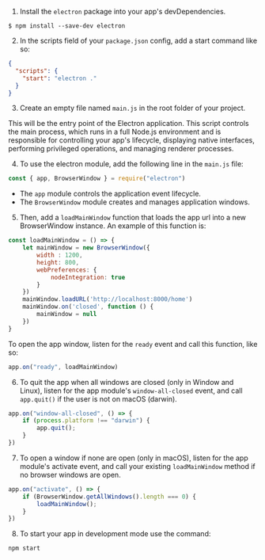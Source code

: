 1. Install the `electron` package into your app's devDependencies.
```
$ npm install --save-dev electron
```
2. In the scripts field of your `package.json` config, add a start command like so:
```json
{
  "scripts": {
    "start": "electron ."
  }
}
```
3. Create an empty file named `main.js` in the root folder of your project.

This will be the entry point of the Electron application. This script controls the main process, which runs in a full Node.js environment and is responsible for controlling your app's lifecycle, displaying native interfaces, performing privileged operations, and managing renderer processes.

4. To use the electron module, add the following line in the `main.js` file: 
```javascript
const { app, BrowserWindow } = require("electron")
```
+ The `app` module controls the application event lifecycle.
+ The `BrowserWindow` module creates and manages application windows.

5. Then, add a `loadMainWindow` function that loads the app url into a new BrowserWindow instance. 
An example of this function is:
```javascript
const loadMainWindow = () => {
    let mainWindow = new BrowserWindow({
        width : 1200,
        height: 800,
        webPreferences: {
            nodeIntegration: true
        }
    })
    mainWindow.loadURL('http://localhost:8000/home')
    mainWindow.on('closed', function () {
        mainWindow = null
    })
}
```

To open the app window, listen for the `ready` event and call this function, like so:
```javascript
app.on("ready", loadMainWindow)
```

6. To quit the app when all windows are closed (only in Window and Linux), listen for the app module's `window-all-closed` event, and call `app.quit()` if the user is not on macOS (darwin).

```javascript
app.on("window-all-closed", () => {
    if (process.platform !== "darwin") {
        app.quit();
    }
})
```

7. To open a window if none are open (only in macOS), listen for the app module's activate event, and call your existing `loadMainWindow` method if no browser windows are open.
```javascript
app.on("activate", () => {
    if (BrowserWindow.getAllWindows().length === 0) {
        loadMainWindow();
    }
})
```

8. To start your app in development mode use the command:
```
npm start
```